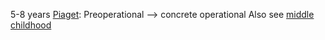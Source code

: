 5-8 years
[Piaget](Definitions/Piaget.md): Preoperational --> concrete operational
Also see [middle childhood](Definitions/Age%20ranges/middle%20childhood.md)
